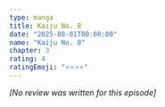 ```yaml
---
type: manga
title: Kaiju No. 8
date: "2025-08-01T00:00:00"
name: "Kaiju No. 8"
chapter: 3
rating: 4
ratingEmoji: "⭐️⭐️⭐️⭐️"
---
```


_[No review was written for this episode]_